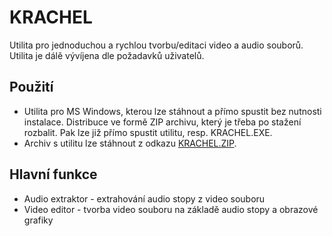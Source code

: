 # KRACHEL
Utilita pro jednoduchou a rychlou tvorbu/editaci video a audio souborů. Utilita je dálě vývíjena dle požadavků uživatelů.

## Použití
* Utilita pro MS Windows, kterou lze stáhnout a přímo spustit bez nutnosti instalace. Distribuce ve formě ZIP archivu, který je třeba po stažení rozbalit. Pak lze již přímo spustit utilitu, resp. KRACHEL.EXE.
* Archiv s utilitu lze stáhnout z odkazu [KRACHEL.ZIP](http://www.cernyweb.cz/KRACHEL/KRACHEL.ZIP). 

## Hlavní funkce
* Audio extraktor - extrahování audio stopy z video souboru
* Video editor - tvorba video souboru na základě audio stopy a obrazové grafiky

 
